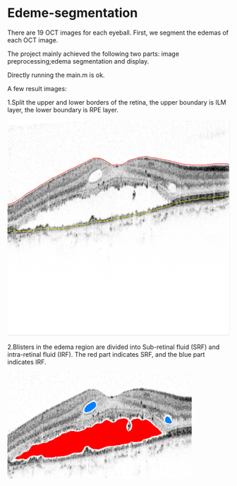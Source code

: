 # Edeme-segmentation

There are 19 OCT images for each eyeball. First, we segment the edemas of each OCT image.

The project mainly achieved the following two parts: image preprocessing;edema segmentation and display.

Directly running the main.m is ok.

A few result images:

1.Split the upper and lower borders of the retina, the upper boundary is ILM layer, the lower boundary is RPE layer.

![image](https://github.com/meteor518/Edema-segmentation/blob/master/%E5%88%86%E5%89%B2%E8%BE%B9%E7%95%8C.png)

2.Blisters in the edema region are divided into Sub-retinal fluid (SRF) and intra-retinal fluid (IRF). The red part indicates SRF, and the blue part indicates IRF. 

![image](https://github.com/meteor518/Edema-segmentation/blob/master/%E5%88%86%E5%89%B2%E6%B0%B4%E8%82%BF.png)

